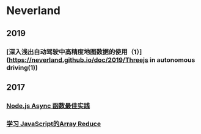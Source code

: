 # Neverland

## 2019

### [深入浅出自动驾驶中高精度地图数据的使用（1）](https://neverland.github.io/doc/2019/Threejs in autonomous driving(1))

## 2017
### [Node.js Async 函数最佳实践](https://neverland.github.io/doc/2017/async-function-best-practices)
### [学习 JavaScript的Array Reduce](https://neverland.github.io/doc/2017/learn-and-understand-javaScript’s-reduce-function)